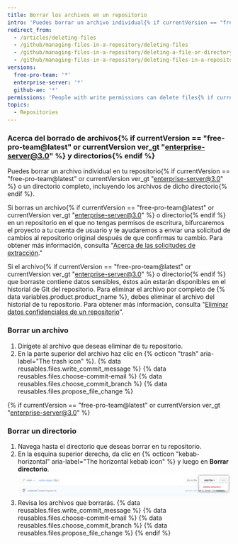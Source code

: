 ```yaml
---
title: Borrar los archivos en un repositorio
intro: 'Puedes borrar un archivo individual{% if currentVersion == "free-pro-team@latest" or currentVersion ver_gt "enterprise-server@3.0" %} o un directorio completo{% endif %} en tu repositorio de {% data variables.product.product_name %}.'
redirect_from:
  - /articles/deleting-files
  - /github/managing-files-in-a-repository/deleting-files
  - /github/managing-files-in-a-repository/deleting-a-file-or-directory
  - /github/managing-files-in-a-repository/deleting-files-in-a-repository
versions:
  free-pro-team: '*'
  enterprise-server: '*'
  github-ae: '*'
permissions: 'People with write permissions can delete files{% if currentVersion == "free-pro-team@latest" or currentVersion ver_gt "enterprise-server@3.0" %} or directories{% endif %} in a repository.'
topics:
  - Repositories
---
```


### Acerca del borrado de archivos{% if currentVersion == "free-pro-team@latest" or currentVersion ver_gt "enterprise-server@3.0" %} y directorios{% endif %}

Puedes borrar un archivo individual en tu repositorio{% if currentVersion == "free-pro-team@latest" or currentVersion ver_gt "enterprise-server@3.0" %} o un directorio completo, incluyendo los archivos de dicho directorio{% endif %}.

Si borras un archivo{% if currentVersion == "free-pro-team@latest" or currentVersion ver_gt "enterprise-server@3.0" %} o directorio{% endif %} en un repositorio en el que no tengas permisos de escritura, bifurcaremos el proyecto a tu cuenta de usuario y te ayudaremos a enviar una solicitud de cambios al repositorio original después de que confirmas tu cambio. Para obtener más información, consulta "[Acerca de las solicitudes de extracción](/github/collaborating-with-issues-and-pull-requests/about-pull-requests)."

Si el archivo{% if currentVersion == "free-pro-team@latest" or currentVersion ver_gt "enterprise-server@3.0" %} o directorio{% endif %} que borraste contiene datos sensibles, éstos aún estarán disponibles en el historial de Git del repositorio. Para eliminar el archivo por completo de {% data variables.product.product_name %}, debes eliminar el archivo del historial de tu repositorio. Para obtener más información, consulta "[Eliminar datos confidenciales de un repositorio](/github/authenticating-to-github/removing-sensitive-data-from-a-repository)".

### Borrar un archivo

1. Dirígete al archivo que deseas eliminar de tu repositorio.
2. En la parte superior del archivo haz clic en {% octicon "trash" aria-label="The trash icon" %}.
{% data reusables.files.write_commit_message %}
{% data reusables.files.choose-commit-email %}
{% data reusables.files.choose_commit_branch %}
{% data reusables.files.propose_file_change %}

{% if currentVersion == "free-pro-team@latest" or currentVersion ver_gt "enterprise-server@3.0" %}
### Borrar un directorio

1. Navega hasta el directorio que deseas borrar en tu repositorio.
1. En la esquina superior derecha, da clic en {% octicon "kebab-horizontal" aria-label="The horizontal kebab icon" %} y luego en **Borrar directorio**. ![Botón para borrar un directorio](/assets/images/help/repository/delete-directory-button.png)
1. Revisa los archivos que borrarás.
{% data reusables.files.write_commit_message %}
{% data reusables.files.choose-commit-email %}
{% data reusables.files.choose_commit_branch %}
{% data reusables.files.propose_file_change %}
{% endif %}
